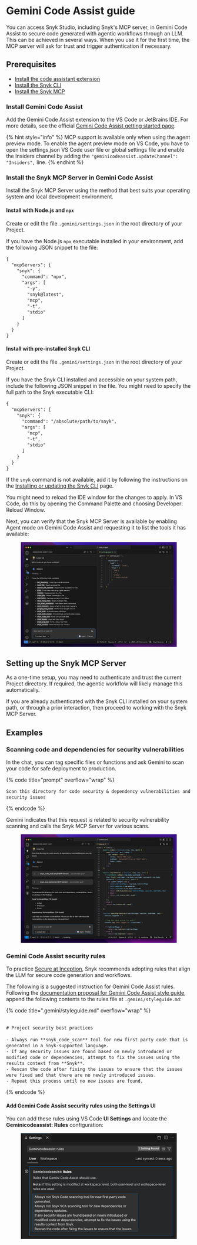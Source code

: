 # Gemini Code Assist guide

You can access Snyk Studio, including Snyk's MCP server, in Gemini Code Assist to secure code generated with agentic workflows through an LLM. This can be achieved in several ways. When you use it for the first time, the MCP server will ask for trust and trigger authentication if necessary.

## Prerequisites

* [Install the code assistant extension](gemini-code-assist-guide.md#install-gemini-code-assist)
* [Install the Snyk CLI](../../../developer-tools/snyk-cli/install-or-update-the-snyk-cli/)
* [Install the Snyk MCP](gemini-code-assist-guide.md#install-the-snyk-mcp-server-in-gemini-code-assist)

### Install Gemini Code Assist

Add the Gemini Code Assist extension to the VS Code or JetBrains IDE. For more details, see the official [Gemini Code Assist getting started page](https://codeassist.google/).

{% hint style="info" %}
MCP support is available only when using the agent preview mode. To enable the agent preview mode on VS Code, you have to open the settings.json VS Code user file or global settings file and enable the Insiders channel by adding the `"geminicodeassist.updateChannel": "Insiders",` line.
{% endhint %}

### Install the Snyk MCP Server in Gemini Code Assist

Install the Snyk MCP Server using the method that best suits your operating system and local development environment.

#### Install with Node.js and `npx`

Create or edit the file `.gemini/settings.json` in the root directory of your Project.

If you have the Node.js `npx` executable installed in your environment, add the following JSON snippet to the file:

```json5
{
  "mcpServers": {
    "snyk": {
      "command": "npx",
      "args": [
        "-y",
        "snyk@latest",
        "mcp",
        "-t",
        "stdio"
      ]
    }
  }
}
```

#### Install with pre-installed Snyk CLI

Create or edit the file `.gemini/settings.json` in the root directory of your Project.

If you have the Snyk CLI installed and accessible on your system path, include the following JSON snippet in the file. You might need to specify the full path to the Snyk executable CLI:

```json5
{
  "mcpServers": {
    "snyk": {
      "command": "/absolute/path/to/snyk",
      "args": [
        "mcp",
        "-t",
        "stdio"
      ]
    }
  }
}

```

If the `snyk` command is not available, add it by following the instructions on the [Installing or updating the Snyk CLI](../../../developer-tools/snyk-cli/install-or-update-the-snyk-cli/) page.

You might need to reload the IDE window for the changes to apply. In VS Code, do this by opening the Command Palette and choosing Developer: Reload Window.

Next, you can verify that the Snyk MCP Server is available by enabling Agent mode on Gemini Code Assist and requesting it to list the tools it has available:

<figure><img src="../../../.gitbook/assets/image (359).png" alt=""><figcaption></figcaption></figure>

## Setting up the Snyk MCP Server

As a one-time setup, you may need to authenticate and trust the current Project directory. If required, the agentic workflow will likely manage this automatically.

If you are already authenticated with the Snyk CLI installed on your system path, or through a prior interaction, then proceed to working with the Snyk MCP Server.

## Examples

### Scanning code and dependencies for security vulnerabilities

In the chat, you can tag specific files or functions and ask Gemini to scan your code for safe deployment to production.

{% code title="prompt" overflow="wrap" %}
```
Scan this directory for code security & dependency vulnerabilities and security issues
```
{% endcode %}

Gemini indicates that this request is related to security vulnerability scanning and calls the Snyk MCP Server for various scans.

<figure><img src="../../../.gitbook/assets/image (360).png" alt=""><figcaption></figcaption></figure>

### Gemini Code Assist security rules

To practice [Secure at Inception](../../../discover-snyk/getting-started/glossary.md#secure-at-inception), Snyk recommends adopting rules that align the LLM for secure code generation and workflows.

The following is a suggested instruction for Gemini Code Assist rules. Following the [documentation proposal for Gemini Code Assist style guide](https://developers.google.com/gemini-code-assist/docs/customize-gemini-behavior-github), append the following contents to the rules file at `.gemini/styleguide.md`:

{% code title=".gemini/styleguide.md" overflow="wrap" %}
```

# Project security best practices

- Always run **snyk_code_scan** tool for new first party code that is generated in a Snyk-supported language.
- If any security issues are found based on newly introduced or modified code or dependencies, attempt to fix the issues using the results context from **Snyk**.
- Rescan the code after fixing the issues to ensure that the issues were fixed and that there are no newly introduced issues.
- Repeat this process until no new issues are found.
```
{% endcode %}

#### Add Gemini Code Assist security rules using the Settings UI

You can add these rules using VS Code **UI Settings** and locate the **Geminicodeassist: Rules** configuration:

<figure><img src="../../../.gitbook/assets/image (361).png" alt=""><figcaption></figcaption></figure>
